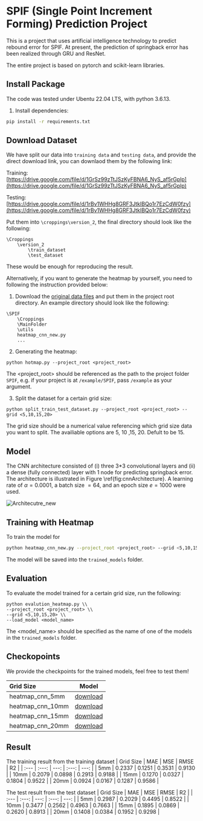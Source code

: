 # SPIF (Single Point Increment Forming) Prediction Project

This is a project that uses artificial intelligence technology to predict rebound error for SPIF.
At present, the prediction of springback error has been realized through GRU and ResNet.

The entire project is based on pytorch and scikit-learn libraries.

## Install Package

The code was tested under Ubentu 22.04 LTS, with python 3.6.13.


1. Install dependencies:
```bash
pip install -r requirements.txt
```



## Download Dataset

We have split our data into `training data` and `testing data`, and provide the direct download link, you can downlaod them by the following link:

Training: [https://drive.google.com/file/d/1GrSz99zTtJSzKyFBNA6_NyS_af5rGplp](https://drive.google.com/file/d/1GrSz99zTtJSzKyFBNA6_NyS_af5rGplp)

Testing: [https://drive.google.com/file/d/1rBv1WHHg8GRF3JtkIBQo1r7EzCdW0fzy](https://drive.google.com/file/d/1rBv1WHHg8GRF3JtkIBQo1r7EzCdW0fzy)

Put them into `\croppings\version_2`, the final directory should look like the following:

```
\Croppings
    \version_2
        \train_dataset
        \test_dataset
```

These would be enough for reproducing the result. 

Alternatively, if you want to generate the heatmap by yourself, you need to following the instruction provided below:

1. Download the [original data files](https://drive.google.com/file/d/1XFJDcRiFojEpkhVEIZNHA1iPWChLrvum) and put them in the project root directory. An example directory should look like the following:

```
\SPIF
    \Croppings
    \MainFolder
    \utils
    heatmap_cnn_new.py
    ...
```

2. Generating the heatmap:

```
python hotmap.py --project_root <project_root>
```

The <project_root> should be referenced as the path to the project folder `SPIF`, e.g. if your project is at `/example/SPIF`, pass `/example` as your argument.

3. Split the dataset for a certain grid size:

```
python split_train_test_dataset.py --project_root <project_root> --grid <5,10,15,20>
```

The grid size should be a numerical value referencing which grid size data you want to split. The availiable options are 5, 10 ,15, 20. Defult to be 15.



## Model
The CNN architecture consisted of (i) three 3*3 convolutional layers and (ii) a dense (fully connected) layer with 1 node for predicting springback error. The architecture is illustrated in Figure \ref{fig:cnnArchitecture}. A learning rate of $\alpha = 0.0001$, a batch size $= 64$, and an epoch size $e = 1000$ were used. 

![Architecutre_new](https://github.com/user-attachments/assets/95e715de-5826-44d2-9444-335104e5ae3d)

## Training with Heatmap

To train the model for 

```bash
python heatmap_cnn_new.py --project_root <project_root> --grid <5,10,15,20>
```

The model will be saved into the `trained_models` folder.


## Evaluation

To evaluate the model trained for a certain grid size, run the following:

```
python evalution_heatmap.py \\
--project_root <project_root> \\
--grid <5,10,15,20> \\
--load_model <model_name>
```

The <model_name> should be specified as the name of one of the models in the `trained_models` folder.

## Checkopoints

We provide the checkpoints for the trained models, feel free to test them!

| Grid Size | Model |
| :---         |     :---:      | 
| heatmap_cnn_5mm   | [download](https://drive.google.com/file/d/19OyUcionqjBT-ONE8axVqb8f7QMNU6Y-)    | 
| heatmap_cnn_10mm  | [download](https://drive.google.com/file/d/1zJPVon80R-4jOiqZORPSxatDcypdaCQz)    |
| heatmap_cnn_15mm  | [download](https://drive.google.com/file/d/1pouGvgYJ_8VkPIUubOuMizqsEeRe5iWu)   | 
| heatmap_cnn_20mm  | [download](https://drive.google.com/file/d/1bIp-YXgsotvh2CZtnzaLdM2CImsfw8K6)    |


## Result
The training result from the training dataset
| Grid Size | MAE | MSE | RMSE | R2 |
| :---         |     :---:      |          ---: |     :---:      |          ---: |
| 5mm   | 0.2337    | 0.1251   | 0.3531    | 0.9130      |
| 10mm  | 0.2079    | 0.0898   | 0.2913    | 0.9188      |
| 15mm  | 0.1270    | 0.0327   | 0.1804    | 0.9522      |
| 20mm  | 0.0924    | 0.0167   | 0.1287    | 0.9586      |

The test result from the test dataset
| Grid Size | MAE | MSE | RMSE | R2 |
| :---         |     :---:      |          ---: |     :---:      |          ---: |
| 5mm   | 0.2987    | 0.2029   | 0.4495    | 0.8522      |
| 10mm  | 0.3477    | 0.2562   | 0.4963    | 0.7663      |
| 15mm  | 0.1895    | 0.0869   | 0.2620    | 0.8913      |
| 20mm  | 0.1408    | 0.0384   | 0.1952    | 0.9298      |

